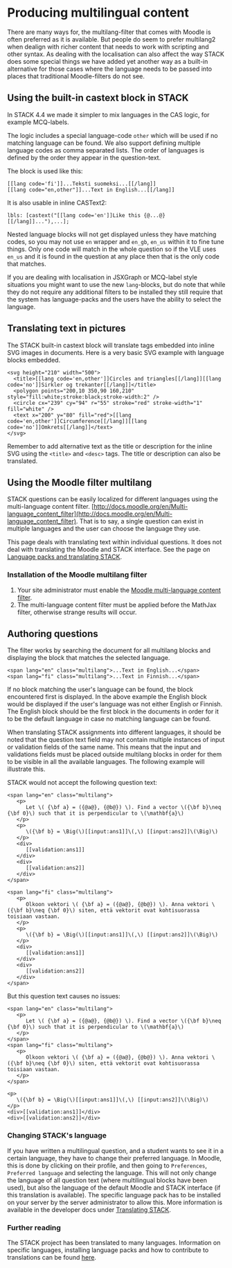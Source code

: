 # Producing multilingual content

There are many ways for, the multilang-filter that comes with Moodle is often preferred as it is available. But people do seem to prefer multilang2 when dealign with richer content that needs to work with scripting and other syntax. As dealing with the localisation can also affect the way STACK does some special things we have added yet another way as a built-in alternative for those cases where the language needs to be passed into places that traditional Moodle-filters do not see.


## Using the built-in castext block in STACK

In STACK 4.4 we made it simpler to mix languages in the CAS logic, for example MCQ-labels.

The logic includes a special language-code `other` which will be used if no matching language can be found. We also support defining multiple language codes as comma separated lists. The order of languages is defined by the order they appear in the question-text. 

The block is used like this:

    [[lang code='fi']]...Teksti suomeksi...[[/lang]]
    [[lang code="en,other"]]...Text in English...[[/lang]]

It is also usable in inline CASText2:

    lbls: [castext("[[lang code='en']]Like this {@...@}[[/lang]]..."),...];

Nested language blocks will not get displayed unless they have matching codes, so you may not use `en` wrapper and `en_gb`, `en_us` within it to fine tune things. Only one code will match in the whole question
so if the VLE uses `en_us` and it is found in the question at any place then that is the only code that matches.

If you are dealing with localisation in JSXGraph or MCQ-label style situations you might want to
use the new `lang`-blocks, but do note that while they do not require any additional filters to be installed they still require that the system has language-packs and the users have the ability to select the language.

## Translating text in pictures

The STACK built-in castext block will translate tags embedded into inline SVG images in documents.  Here is a very basic SVG example with language blocks embedded.

    <svg height="210" width="500">
      <title>[[lang code='en,other']]Circles and triangles[[/lang]][[lang code='no']]Sirkler og trekanter[[/lang]]</title>
      <polygon points="200,10 350,90 160,210" style="fill:white;stroke:black;stroke-width:2" />
      <circle cx="239" cy="94" r="55" stroke="red" stroke-width="1" fill="white" />
      <text x="200" y="80" fill="red">[[lang code='en,other']]Circumference[[/lang]][[lang code='no']]Omkrets[[/lang]]</text>
    </svg>

Remember to add alternative text as the title or description for the inline SVG using the `<title>` and `<desc>` tags.  The title or description can also be translated.

## Using the Moodle filter multilang

STACK questions can be easily localized for different languages using the multi-language content filter. [http://docs.moodle.org/en/Multi-language_content_filter](http://docs.moodle.org/en/Multi-language_content_filter).  That is to say, a single question can exist in multiple languages and the user can choose the language they use.

This page deals with translating text within individual questions. It does not deal with translating the Moodle and STACK interface. See the page on [Language packs and translating STACK](../Developer/Language_packs.md).

### Installation of the Moodle multilang filter

1. Your site administrator must enable the [Moodle multi-language content filter](http://docs.moodle.org/en/Multi-language_content_filter).
2. The multi-language content filter must be applied before the MathJax filter, otherwise strange results will occur.

## Authoring questions

The filter works by searching the document for all multilang blocks and displaying the block that matches the selected language.

    <span lang="en" class="multilang">...Text in English...</span>
    <span lang="fi" class="multilang">...Text in Finnish...</span>

If no block matching the user's language can be found, the block encountered first is displayed. In the above example the English block would be displayed if the user's language was not either English or Finnish. The English block should be the first block in the documents in order for it to be the default language in case no matching language can be found.

When translating STACK assignments into different languages, it should be noted that the question text field may not contain multiple instances of input or validation fields of the same name. This means that the input and validations fields must be placed outside multilang blocks in order for them to be visible in all the available languages. The following example will illustrate this.

STACK would not accept the following question text:

    <span lang="en" class="multilang">
       <p>
          Let \( {\bf a} = ({@a@}, {@b@}) \). Find a vector \({\bf b}\neq {\bf 0}\) such that it is perpendicular to \(\mathbf{a}\)
       </p>
       <p>
          \({\bf b} = \Big(\)[[input:ans1]]\(,\) [[input:ans2]]\(\Big)\)
       </p>
       <div>
          [[validation:ans1]]
       </div>
       <div>
          [[validation:ans2]]
       </div>
    </span>
    
    <span lang="fi" class="multilang">
       <p>
          Olkoon vektori \( {\bf a} = ({@a@}, {@b@}) \). Anna vektori \({\bf b}\neq {\bf 0}\) siten, että vektorit ovat kohtisuorassa toisiaan vastaan.
       </p>
       <p>
          \({\bf b} = \Big(\)[[input:ans1]]\(,\) [[input:ans2]]\(\Big)\)
       </p>
       <div>
          [[validation:ans1]]
       </div>
       <div>
          [[validation:ans2]]
       </div>
    </span>

But this question text causes no issues:

    <span lang="en" class="multilang">
       <p>
          Let \( {\bf a} = ({@a@}, {@b@}) \). Find a vector \({\bf b}\neq {\bf 0}\) such that it is perpendicular to \(\mathbf{a}\)
       </p>
    </span>
    <span lang="fi" class="multilang">
       <p>
          Olkoon vektori \( {\bf a} = ({@a@}, {@b@}) \). Anna vektori \({\bf b}\neq {\bf 0}\) siten, että vektorit ovat kohtisuorassa toisiaan vastaan.
       </p>
    </span>
    
    <p>
       \({\bf b} = \Big(\)[[input:ans1]]\(,\) [[input:ans2]]\(\Big)\)
    </p>
    <div>[[validation:ans1]]</div>
    <div>[[validation:ans2]]</div>

### Changing STACK's language

If you have written a multilingual question, and a student wants to see it in a certain language, they have to change their preferred language. In Moodle, this is done by clicking on their profile, and then going to `Preferences`, ` Preferred language` and selecting the language. This will not only change the language of all question text (where multilingual blocks have been used), but also the language of the default Moodle and STACK interface (if this translation is available). The specific language pack has to be installed on your server by the server administrator to allow this. More information is available in the developer docs under [Translating STACK](../Developer/Language_packs.md).

### Further reading

The STACK project has been translated to many languages. Information on specific languages, installing language packs and how to contribute to translations can be found [here](../Developer/Language_packs.md).
